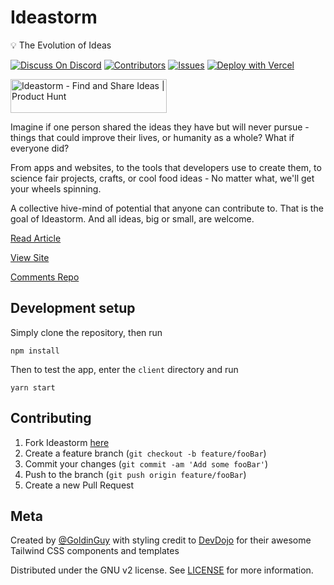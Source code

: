 # Ideastorm

💡 The Evolution of Ideas

[![Discuss On Discord][discord]][discord-url]
[![Contributors][contributors-shield]][contributors-url]
[![Issues][issues]][issues-url]
[![Deploy with Vercel](https://vercel.com/button)](https://vercel.com/new/git/external?repository-url=https%3A%2F%2Fgithub.com%2FGoldinGuy%2FIdeastorm)

<a href="https://www.producthunt.com/posts/ideastorm?utm_source=badge-featured&utm_medium=badge&utm_souce=badge-ideastorm" target="_blank"><img src="https://api.producthunt.com/widgets/embed-image/v1/featured.svg?post_id=280129&theme=light" alt="Ideastorm - Find and Share Ideas | Product Hunt" style="width: 250px; height: 54px;" width="250" height="54" /></a>

Imagine if one person shared the ideas they have but will never pursue - things that could improve their lives, or humanity as a whole? What if everyone did?

From apps and websites, to the tools that developers use to create them, to science fair projects, crafts, or cool food ideas - No matter what, we'll get your wheels spinning.

A collective hive-mind of potential that anyone can contribute to. That is the goal of Ideastorm. And all ideas, big or small, are welcome.

[Read Article](https://goldinguy.medium.com/ideastorm-infinite-potential-ddddc68d954d)

[View Site](https://ideastorm.app/)

[Comments Repo](https://github.com/GoldinGuy/IdeastormComments)

## Development setup

Simply clone the repository, then run

```
npm install
```

Then to test the app, enter the `client` directory and run

```
yarn start
```

## Contributing

1. Fork Ideastorm [here](https://github.com/GoldinGuy/Ideastorm/fork)
2. Create a feature branch (`git checkout -b feature/fooBar`)
3. Commit your changes (`git commit -am 'Add some fooBar'`)
4. Push to the branch (`git push origin feature/fooBar`)
5. Create a new Pull Request

## Meta

Created by [@GoldinGuy](https://github.com/GoldinGuy) with styling credit to [DevDojo](https://devdojo.com/t/css) for their awesome Tailwind CSS components and templates

Distributed under the GNU v2 license. See [LICENSE](https://github.com/GoldinGuy/Ideastorm/blob/master/LICENSE) for more information.

<!-- Markdown link & img dfn's -->

[discord-url]: https://discord.gg/gKYSMeJ
[discord]: https://img.shields.io/discord/689176425701703810
[issues]: https://img.shields.io/github/issues/GoldinGuy/Ideastorm
[issues-url]: https://github.com/GoldinGuy/Ideastorm/issues
[contributors-shield]: https://img.shields.io/github/contributors/GoldinGuy/Ideastorm.svg?style=flat-square
[contributors-url]: https://github.com/GoldinGuy/Ideastorm/graphs/contributors
